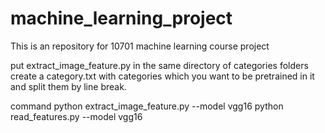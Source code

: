 # machine_learning_project
This is an repository for 10701 machine learning course project


put extract_image_feature.py in the same directory of categories folders
create a category.txt with categories which you want to be pretrained in it 
and split them by line break.

command
    python extract_image_feature.py --model vgg16
    python read_features.py --model vgg16